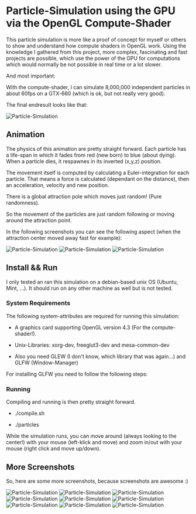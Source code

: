 # Particle-Simulation using the GPU via the OpenGL Compute-Shader

This particle simulation is more like a proof of concept for myself or others to show and understand how compute shaders in OpenGL work.
Using the knowledge I gathered from this project, more complex, fascinating and fast projects are possible, which use the power of 
the GPU for computations which would normally be not possible in real time or a lot slower.

And most important:

With the compute-shader, I can simulate 8,000,000 independent particles in about 60fps on a GTX-660 (which is ok, but not really very good).

The final endresult looks like that:

![Particle-Simulation](https://github.com/MauriceGit/Partikel_accelleration_on_GPU/blob/master/Screenshots/screenshot_31.png "Particle-Simulation screenshot")

## **Animation**

The physics of this animation are pretty straight forward. Each particle has a life-span in which it fades from red (new born) to blue (about dying).
When a particle dies, it respawnes in its inverted (x,y,z) position.

The movement itself is computed by calculating a Euler-integration for each particle. That means a force is calculated (dependant on the distance), 
then an acceleration, velocity and new position.

There is a global attraction pole which moves just random! (Pure randomness).

So the movement of the particles are just random following or moving around the attraction point.

In the following screenshots you can see the following aspect (when the attraction center moved away fast for example):

![Particle-Simulation](https://github.com/MauriceGit/Partikel_accelleration_on_GPU/blob/master/Screenshots/screenshot_13.png "Particle-Simulation screenshot")
![Particle-Simulation](https://github.com/MauriceGit/Partikel_accelleration_on_GPU/blob/master/Screenshots/screenshot_14.png "Particle-Simulation screenshot")
![Particle-Simulation](https://github.com/MauriceGit/Partikel_accelleration_on_GPU/blob/master/Screenshots/screenshot_27.png "Particle-Simulation screenshot")

## **Install && Run**

I only tested an ran this simulation on a debian-based unix OS (Ubuntu, Mint, ...). It should run on any other machine as well but is not
tested.

### **System Requirements**

The following system-attributes are required for running this simulation:

- A graphics card supporting OpenGL version 4.3 (For the compute-shader!).

- Unix-Libraries: xorg-dev, freeglut3-dev and mesa-common-dev

- Also you need GLEW (I don't know, which library that was again...) and GLFW (Window-Manager)

For installing GLFW you need to follow the following steps:

### **Running**

Compiling and running is then pretty straight forward.

- ./compile.sh

- ./particles

While the simulation runs, you can move around (always looking to the center!) with your mouse (left-klick and move) and zoom in/out with your mouse (right click and move up/down).

## **More Screenshots**

So, here are some more screenshots, because screenshots are awesome :)

![Particle-Simulation](https://github.com/MauriceGit/Partikel_accelleration_on_GPU/blob/master/Screenshots/screenshot_0.png "Particle-Simulation screenshot")
![Particle-Simulation](https://github.com/MauriceGit/Partikel_accelleration_on_GPU/blob/master/Screenshots/screenshot_8.png "Particle-Simulation screenshot")
![Particle-Simulation](https://github.com/MauriceGit/Partikel_accelleration_on_GPU/blob/master/Screenshots/screenshot_10.png "Particle-Simulation screenshot")
![Particle-Simulation](https://github.com/MauriceGit/Partikel_accelleration_on_GPU/blob/master/Screenshots/screenshot_11.png "Particle-Simulation screenshot")
![Particle-Simulation](https://github.com/MauriceGit/Partikel_accelleration_on_GPU/blob/master/Screenshots/screenshot_22.png "Particle-Simulation screenshot")
![Particle-Simulation](https://github.com/MauriceGit/Partikel_accelleration_on_GPU/blob/master/Screenshots/screenshot_35.png "Particle-Simulation screenshot")
![Particle-Simulation](https://github.com/MauriceGit/Partikel_accelleration_on_GPU/blob/master/Screenshots/screenshot_39.png "Particle-Simulation screenshot")
![Particle-Simulation](https://github.com/MauriceGit/Partikel_accelleration_on_GPU/blob/master/Screenshots/screenshot_40.png "Particle-Simulation screenshot")
![Particle-Simulation](https://github.com/MauriceGit/Partikel_accelleration_on_GPU/blob/master/Screenshots/screenshot_30.png "Particle-Simulation screenshot")





